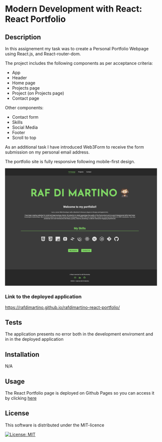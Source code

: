 # Modern Development with React: React Portfolio

## Description
In this assignement my task was to create a Personal Portfolio Webpage using React.js,
and React-router-dom.

The project includes the following components as per acceptance criteria: 

- App
- Header
- Home page
- Projects page
- Project (on Projects page)
- Contact page

Other components:
- Contact form
- Skills
- Social Media
- Footer
- Scroll to top

As an additional task I have introduced Web3Form to receive the form submission on my personal email address.

The portfolio site is fully responsive following mobile-first design.

![**screenshot of the application**](public/images/application-screenshot.png)

### Link to the deployed application 
https://rafdimartino.github.io/rafdimartino-react-portfolio/

## Tests
The application presents no error both in the development enviroment and in in the deployed application

## Installation
N/A

## Usage
The React Portfolio page is deployed on Github Pages so you can access it by clicking [here](https://rafdimartino.github.io/module-13-challenge-react-portfolio)


## License
This software is distributed under the MIT-licence

[![License: MIT](https://img.shields.io/badge/License-MIT-green.svg)](https://opensource.org/licenses/MIT)